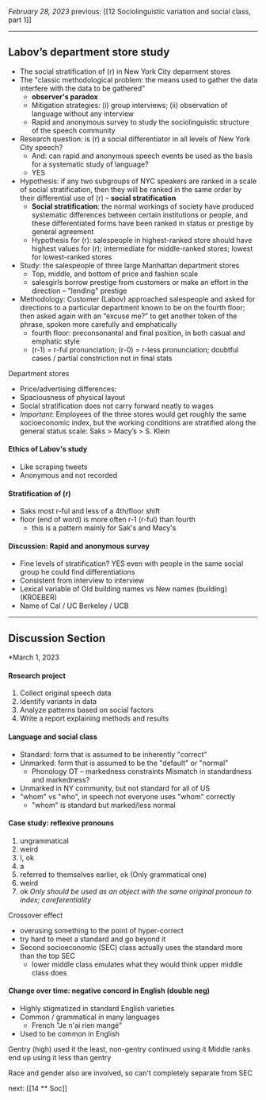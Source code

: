 *February 28, 2023*
previous:  [[12 Sociolinguistic variation and social class, part 1]]

---

## Labov’s department store study
- The social stratification of (r) in New York City deparment stores
- The "classic methodological problem: the means used to gather the data interfere with the data to be gathered"
	- **observer's paradox**
	- Mitigation strategies: (i) group interviews; (ii) observation of language without any interview
	- Rapid and anonymous survey to study the sociolinguistic structure of the speech community
- Research question: is (r) a social differentiator in all levels of New York City speech?
	- And: can rapid and anonymous speech events be used as the basis for a systematic study of language?
	- YES
- Hypothesis: if any two subgroups of NYC speakers are ranked in a scale of social stratification, then they will be ranked in the same order by their differential use of (r) – **social stratification**
	- **Social stratification**: the normal workings of society have produced systematic differences between certain institutions or people, and these differentiated forms have been ranked in status or prestige by general agreement
	- Hypothesis for (r): salespeople in highest-ranked store should have highest values for (r); intermediate for middle-ranked stores; lowest for lowest-ranked stores
- Study: the salespeople of three large Manhattan department stores
	- Top, middle, and bottom of price and fashion scale
	- salesgirls borrow prestige from customers or make an effort in the direction – "lending" prestige
- Methodology: Customer (Labov) approached salespeople and asked for directions to a  particular department known to be on the fourth floor; then asked again  with an “excuse me?” to get another token of the phrase, spoken more  carefully and emphatically
	- fourth floor: preconsonantal and final position, in both casual and emphatic style
	- (r-1) = r-ful pronunciation; (r-0) = r-less pronunciation; doubtful cases / partial constriction not in final stats

Department stores
- Price/advertising differences:
- Spaciousness of physical layout
- Social stratification does not carry forward neatly to wages
- *Important*: Employees of the three stores would get roughly the same socioeconomic index, but the working conditions are stratified along the general status scale: Saks > Macy’s > S. Klein

#### Ethics of Labov's study
- Like scraping tweets
- Anonymous and not recorded

#### Stratification of (r)
- Saks most r-ful and less of a 4th/floor shift
- floor (end of word) is more often r-1 (r-ful) than fourth
	- this is a pattern mainly for Sak's and Macy's

#### Discussion: Rapid and anonymous survey
- Fine levels of stratification? YES even with people in the same social group he could find differentiations
- Consistent from interview to interview
- Lexical variable of Old building names vs New names (building) (KROEBER)
- Name of Cal / UC Berkeley / UCB


---

## Discussion Section
*March 1, 2023

#### Research project
1. Collect original speech data
2. Identify variants in data
3. Analyze patterns based on social factors
4. Write a report explaining methods and results

#### Language and social class
- Standard: form that is assumed to be inherently "correct"
- Unmarked: form that is assumed to be the "default" or "normal"
	- Phonology OT – markedness constraints
Mismatch in standardness and markedness?
- Unmarked in NY community, but not standard for all of US
- "whom" vs "who", in speech not everyone uses "whom" correctly
	- "whom" is standard but marked/less normal

#### Case study: reflexive pronouns
1. ungrammatical
2. weird
3. I, ok
4. a
5. referred to themselves earlier, ok (Only grammatical one)
6. weird
7. ok
*Only should be used as an object with the same original pronoun to index; coreferentiality*

Crossover effect
- overusing something to the point of hyper-correct
- try hard to meet a standard and go beyond it
- Second socioeconomic (SEC) class actually uses the standard more than the top SEC
	- lower middle class emulates what they would think upper middle class does

#### Change over time: negative concord in English (double neg)
- Highly stigmatized in standard English varieties
- Common / grammatical in many languages
	- French "Je n'ai rien mangé"
- Used to be common in English

Gentry (high) used it the least, non-gentry continued using it
Middle ranks end up using it less than gentry

Race and gender also are involved, so can't completely separate from SEC




next: [[14 ** Soc]]
